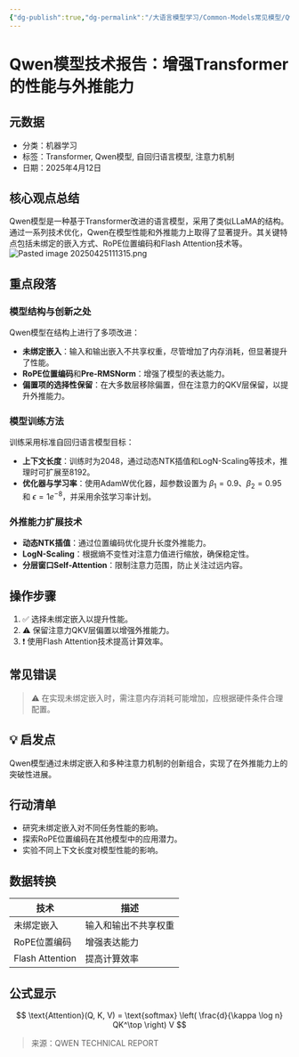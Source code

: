 ```yaml
---
{"dg-publish":true,"dg-permalink":"/大语言模型学习/Common-Models常见模型/Qwen系列/Qwen1","dg-home":false,"dg-description":"在此输入笔记的描述","dg-hide":false,"dg-hide-title":false,"dg-show-backlinks":true,"dg-show-local-graph":true,"dg-show-inline-title":true,"dg-pinned":false,"dg-passphrase":"在此输入访问密码","dg-enable-mathjax":false,"dg-enable-mermaid":false,"dg-enable-uml":false,"dg-note-icon":0,"dg-enable-dataview":false,"tags":["NLP"],"permalink":"/大语言模型学习/Common-Models常见模型/Qwen系列/Qwen1/","dgShowBacklinks":true,"dgShowLocalGraph":true,"dgShowInlineTitle":true,"dgPassFrontmatter":true,"noteIcon":0,"created":"2025-04-25T11:12:13.000+08:00","updated":"2025-04-25T11:13:17.000+08:00"}
---
```




# Qwen模型技术报告：增强Transformer的性能与外推能力

## 元数据
- 分类：机器学习
- 标签：Transformer, Qwen模型, 自回归语言模型, 注意力机制
- 日期：2025年4月12日


## 核心观点总结
Qwen模型是一种基于Transformer改进的语言模型，采用了类似LLaMA的结构。通过一系列技术优化，Qwen在模型性能和外推能力上取得了显著提升。其关键特点包括未绑定的嵌入方式、RoPE位置编码和Flash Attention技术等。
![Pasted image 20250425111315.png](/img/user/%E9%99%84%E4%BB%B6/Pasted%20image%2020250425111315.png)


## 重点段落

### 模型结构与创新之处
Qwen模型在结构上进行了多项改进：
- **未绑定嵌入**：输入和输出嵌入不共享权重，尽管增加了内存消耗，但显著提升了性能。
- **RoPE位置编码**和**Pre-RMSNorm**：增强了模型的表达能力。
- **偏置项的选择性保留**：在大多数层移除偏置，但在注意力的QKV层保留，以提升外推能力。


### 模型训练方法
训练采用标准自回归语言模型目标：
- **上下文长度**：训练时为2048，通过动态NTK插值和LogN-Scaling等技术，推理时可扩展至8192。
- **优化器与学习率**：使用AdamW优化器，超参数设置为 $\beta_1=0.9$、$\beta_2=0.95$ 和 $\epsilon=1e^{-8}$，并采用余弦学习率计划。


### 外推能力扩展技术
- **动态NTK插值**：通过位置编码优化提升长度外推能力。
- **LogN-Scaling**：根据熵不变性对注意力值进行缩放，确保稳定性。
- **分层窗口Self-Attention**：限制注意力范围，防止关注过远内容。


## 操作步骤
1. ✅ 选择未绑定嵌入以提升性能。
2. ⚠ 保留注意力QKV层偏置以增强外推能力。
3. ❗ 使用Flash Attention技术提高计算效率。


## 常见错误
> ⚠ 在实现未绑定嵌入时，需注意内存消耗可能增加，应根据硬件条件合理配置。


## 💡 启发点
Qwen模型通过未绑定嵌入和多种注意力机制的创新组合，实现了在外推能力上的突破性进展。


## 行动清单
- 研究未绑定嵌入对不同任务性能的影响。
- 探索RoPE位置编码在其他模型中的应用潜力。
- 实验不同上下文长度对模型性能的影响。


## 数据转换
| 技术 | 描述 |
|---|---|
| 未绑定嵌入 | 输入和输出不共享权重 |
| RoPE位置编码 | 增强表达能力 |
| Flash Attention | 提高计算效率 |


## 公式显示
$$
\text{Attention}(Q, K, V) = \text{softmax} \left( \frac{d}{\kappa \log n} QK^\top \right) V
$$

> 来源：QWEN TECHNICAL REPORT
